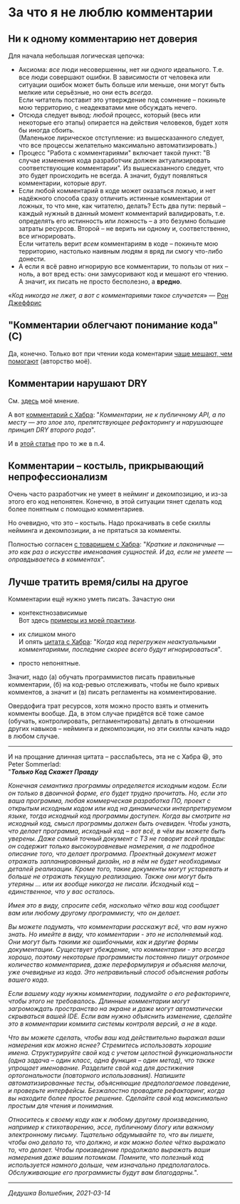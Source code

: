 # За что я не люблю комментарии

## Ни к одному комментарию нет доверия

Для начала небольшая логическая цепочка:

* Аксиома: _все_ люди несовершенны, нет _ни одного_ идеального. Т.е. все люди совершают ошибки. В зависимости от человека или ситуации ошибок может быть больше или меньше, они могут быть мелкие или серьёзные, но они есть _всегда_.  
Если читатель поставит это утверждение под сомнение – покиньте мою территорию, с неадекватами мне обсуждать нечего.
* Отсюда следует вывод: _любой_ процесс, который (весь или некоторые его этапы) опирается на действия человеков, будет хотя бы иногда сбоить.  
(Маленькое лирическое отступление: из вышесказанного следует, что все процессы желательно максимально автоматизировать.)
* Процесс "Работа с комментариями" включает такой пункт: "В случае изменения кода разработчик должен актуализировать соответствующие комментарии". Из вышесказанного следует, что это будет происходить не всегда. А значит, будут появляться комментарии, которые _врут_.
* Если любой комментарий в коде может оказаться ложью, и нет надёжного способа сразу отличить истинные комментарии от ложных, то что мне, как читателю, делать? Есть два пути: первый – каждый нужный в данный момент комментарий валидировать, т.е. определять его истинность или ложность – а это безумно большие затраты ресурсов. Второй – не верить ни одному и, соответственно, все игнорировать.  
Если читатель верит _всем_ комментариям в коде – покиньте мою территорию, настолько наивным людям я вряд ли смогу что-либо донести.
* А если я всё равно игнорирую все комментарии, то пользы от них – ноль, а вот вред есть: они замусоривают код и мешают его чтению. А значит, их писать не просто бесполезно, а **вредно**.

«_Код никогда не лжет, а вот с комментариями такое случается_» — [Рон Джеффрис](https://ru.qaz.wiki/wiki/Ron_Jeffries)

## "Комментарии облегчают понимание кода" (C)

Да, конечно. Только вот при чтении кода коментарии [чаще мешают, чем помогают](./two_types_of_read.md) (авторство моё).

## Комментарии нарушают DRY

См. [здесь](./DRY_misunderstanding.md) моё мнение.

А вот [комментарий с Хабра](https://habr.com/ru/company/piter/blog/460725/#comment_20413345): "_Комментарии, не к публичному API, а по месту — это злое зло, препятствующее рефакторингу и нарушающее принцип DRY второго рода_".

И в [этой статье](https://habr.com/ru/company/productivity_inside/blog/493288/) про то же в п.4.

## Комментарии – костыль, прикрывающий непрофессионализм

Очень часто разработчик не умеет в нейминг и декомпозицию, и из-за этого его код непонятен. Конечно, в этой ситуации тянет сделать код более понятным с помощью комментариев.

Но очевидно, что это – костыль. Надо прокачивать в себе скиллы нейминга и декомпозиции, а не прятаться за комменты.

Полностью согласен [с товарищем с Хабра](https://habr.com/ru/company/piter/blog/460725/#comment_20413121): "_Краткие и лаконичные — это как раз о искусстве именования сущностей. И да, если не умеете — оправдываетесь в комментах_".

## Лучше тратить время/силы на другое

Комментарии ещё нужно уметь писать. Зачастую они
* контекстнозависимые  
Вот здесь [примеры из моей практики](./comments_examples.md).

* их слишком много  
И опять [цитата с Хабра](https://habr.com/ru/company/alconost/blog/443678/): "_Когда код перегружен неактуальными комментариями, последние скорее всего будут игнорироваться_".

* просто непонятные.

Значит, надо (а) обучать программистов писать правильные комментарии, (б) на код-ревью отслеживать, чтобы не было кривых комментов, а значит и (в) писать регламенты на комментирование.

Овердофига трат ресурсов, хотя можно просто взять и отменить комменты вообще. Да, в этом случае придётся всё тоже самое (обучать, контролировать, регламентировать) делать в отношении других навыков – нейминга и декомпозиции, но эти скиллы качать надо в любом случае.

---

И на прощание длинная цитата – расслабьтесь, эта не с Хабра 😆, это Peter Sommerlad:  
"**_Только Код Скажет Правду_**

_Конечная семантика программы определяется исходным кодом. Если он только в двоичной форме, его будет трудно прочитать. Но, если это ваша программа, любая коммерческая разработка ПО, проект с открытым исходным кодом или код на динамически интерпретируемом языке, тогда исходный код программы доступен. Когда вы смотрите на исходный код, смысл программы должен быть очевиден. Чтобы узнать, что делает программа, исходный код – вот всё, в чём вы можете быть уверены. Даже самый точный документ с ТЗ не говорит всей правды: он содержит только высокоуровневые намерения, а не подробное описание того, что делает программа. Проектный документ может отражать запланированный дизайн, но в нём не будет необходимых деталей реализации. Кроме того, такие документы могут устаревать и больше не отражать текущую реализацию. Также они могут быть утеряны … или их вообще никогда не писали. Исходный код – единственное, что у вас осталось._

_Имея это в виду, спросите себя, насколько чётко ваш код сообщает вам или любому другому программисту, что он делает._

_Вы можете подумать, что комментарии расскажут всё, что вам нужно знать. Но имейте в виду, что комментарии - это не исполняемый код. Они могут быть такими же ошибочными, как и другие формы документации. Существует убеждение, что комментарии - это всегда хорошо, поэтому некоторые программисты постоянно пишут огромное количество комментариев, даже переформулируя и объясняя мелочи, уже очевидные из кода. Это неправильный способ объяснения работы вашего кода._

_Если вашему коду нужны комментарии, подумайте о его рефакторинге, чтобы этого не требовалось. Длинные комментарии могут загромождать пространство на экране и даже могут автоматически скрываться вашей IDE. Если вам нужно объяснить изменение, сделайте это в комментарии коммита системы контроля версий, а не в коде._

_Что вы можете сделать, чтобы ваш код действительно выражал ваши намерения как можно яснее? Стремитесь использовать хорошие имена. Структурируйте свой код с учетом целостной функциональности (одна задача – один класс, одна функция – один метод), что также упрощает именование. Разделите свой код для достижения ортогональности (повторного использования). Напишите автоматизированные тесты, объясняющие предполагаемое поведение, и проверьте интерфейсы. Безжалостно проводите рефакторинг, когда вы находите более простое решение. Сделайте свой код максимально простым для чтения и понимания._

_Относитесь к своему коду как к любому другому произведению, например к стихотворению, эссе, публичному блогу или важному электронному письму. Тщательно обдумывайте то, что вы пишете, чтобы оно делало то, что должно, и как можно более чётко выражало то, что делает. Чтобы произведение продолжало выражать ваши намерения даже вашим потомкам. Помните, что полезный код используется намного дольше, чем изначально предполагалось. Обслуживающие его программисты будут вам благодарны._".

---

_Дедушка Волшебник, 2021-03-14_